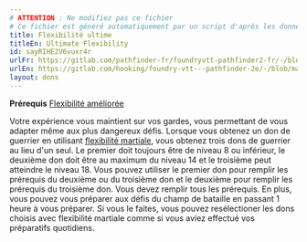 ```yaml
---
# ATTENTION : Ne modifiez pas ce fichier
# Ce fichier est généré automatiquement par un script d'après les données du module Foundry VTT officiel et de sa traduction
title: Flexibilité ultime
titleEn: Ultimate Flexibility
id: sayRIHE2V6vuxr4r
urlFr: https://gitlab.com/pathfinder-fr/foundryvtt-pathfinder2-fr/-/blob/master/data/feats/sayRIHE2V6vuxr4r.htm
urlEn: https://gitlab.com/hooking/foundry-vtt---pathfinder-2e/-/blob/master/packs/data/feats.db/ultimate-flexibility.json
layout: dons
---
```

**Prérequis** [Flexibilité améliorée](../capacité-classe/flexibilité-améliorée.md)

Votre expérience vous maintient sur vos gardes, vous permettant de vous adapter même aux plus dangereux défis. Lorsque vous obtenez un don de guerrier en utilisant [flexibilité martiale](../capacité-classe/flexibilité-martiale.md), vous obtenez trois dons de guerrier au lieu d'un seul. Le premier doit toujours être de niveau 8 ou inférieur, le deuxième don doit être au maximum du niveau 14 et le troisième peut atteindre le niveau 18. Vous pouvez utiliser le premier don pour remplir les prérequis du deuxième ou du troisième don et le deuxième pour remplir les prérequis du troisième don. Vous devez remplir tous les prérequis. En plus, vous pouvez vous préparer aux défis du champ de bataille en passant 1 heure à vous préparer. Si vous le faites, vous pouvez resélectioner les dons choisis avec flexibilité martiale comme si vous aviez effectué vos préparatifs quotidiens.
